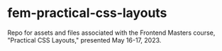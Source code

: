 # fem-practical-css-layouts
Repo for assets and files associated with the Frontend Masters course, "Practical CSS Layouts," presented May 16-17, 2023.

